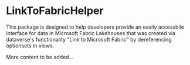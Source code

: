 # LinkToFabricHelper

This package is designed to help developers provide an easily accessbile interface for data in Microsoft Fabric Lakehouses that was created via dataverse's functionality "Link to Microsoft Fabric" by dereferencing optionsets in views.

More content to be added...